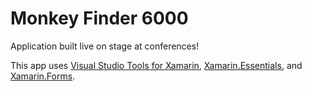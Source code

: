 # Monkey Finder 6000

Application built live on stage at conferences!

This app uses [Visual Studio Tools for Xamarin](http://visualstudio.com/xamarin), [Xamarin.Essentials](https://aka.ms/xamarinessentials), and [Xamarin.Forms](https://xamarin.com/forms).
